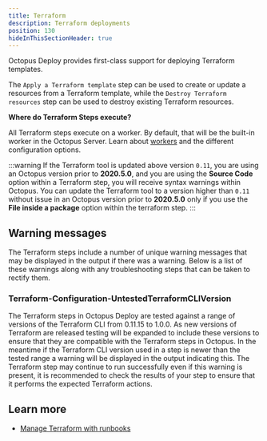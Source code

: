 ```yaml
---
title: Terraform
description: Terraform deployments
position: 130
hideInThisSectionHeader: true
---
```


Octopus Deploy provides first-class support for deploying Terraform templates.

The `Apply a Terraform template` step can be used to create or update a resources from a Terraform template, while the `Destroy Terraform resources` step can be used to destroy existing Terraform resources.

**Where do Terraform Steps execute?**

All Terraform steps execute on a worker. By default, that will be the built-in worker in the Octopus Server. Learn about [workers](/docs/infrastructure/workers/index.md) and the different configuration options.

:::warning
If the Terraform tool is updated above version `0.11`, you are using an Octopus version prior to **2020.5.0**, and you are using the **Source Code** option within a Terraform step, you will receive syntax warnings within Octopus. You can update the Terraform tool to a version higher than `0.11` without issue in an Octopus version prior to **2020.5.0** only if you use the **File inside a package** option within the terraform step.
:::

## Warning messages

The Terraform steps include a number of unique warning messages that may be displayed in the output if there was a warning. Below is a list of these warnings along with any troubleshooting steps that can be taken to rectify them.

### Terraform-Configuration-UntestedTerraformCLIVersion

The Terraform steps in Octopus Deploy are tested against a range of versions of the Terraform CLI from 0.11.15 to 1.0.0. As new versions of Terraform are released testing will be expanded to include these versions to ensure that they are compatible with the Terraform steps in Octopus. In the meantime if the Terraform CLI version used in a step is newer than the tested range a warning will be displayed in the output indicating this. The Terraform step may continue to run successfully even if this warning is present, it is recommended to check the results of your step to ensure that it performs the expected Terraform actions.

## Learn more

- [Manage Terraform with runbooks](/docs/runbooks/runbook-examples/terraform/index.md)
